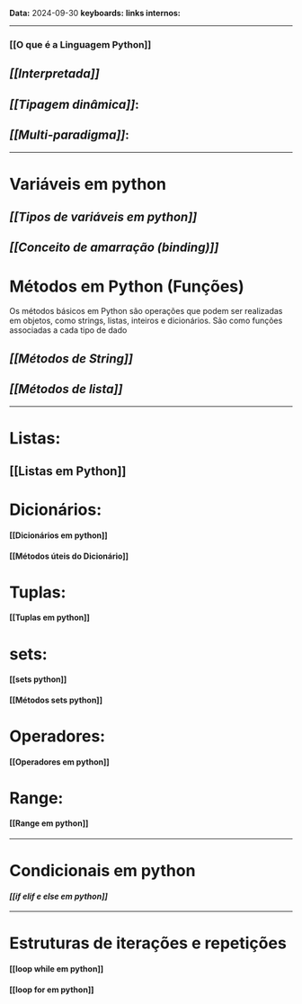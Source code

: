 
**Data:** 2024-09-30
**keyboards:** 
**links internos:** 
___

### [[O que é a Linguagem Python]]

## ***[[Interpretada]]***

## ***[[Tipagem dinâmica]]***:

## ***[[Multi-paradigma]]***: 


___

# Variáveis em python

## *[[Tipos de variáveis em python]]*

## *[[Conceito de amarração (binding)]]*

# Métodos em Python (Funções)

Os métodos básicos em Python são operações que podem ser realizadas em objetos, como strings, listas, inteiros e dicionários. São como funções associadas a cada tipo de dado
## ***[[Métodos de String]]***

## ***[[Métodos de lista]]***

___

# Listas:

## [[Listas em Python]]

# Dicionários:

#### [[Dicionários em python]]

#### [[Métodos úteis do Dicionário]]

# Tuplas:
#### [[Tuplas em python]]

# sets:

#### [[sets python]]

#### [[Métodos sets python]]

# Operadores:

#### [[Operadores em python]]

# Range:
#### [[Range em python]]

___

# Condicionais em python

#### *[[if elif  e else em python]]*


___

# Estruturas de iterações e repetições 

#### [[loop while em python]]

#### [[loop for em python]]






